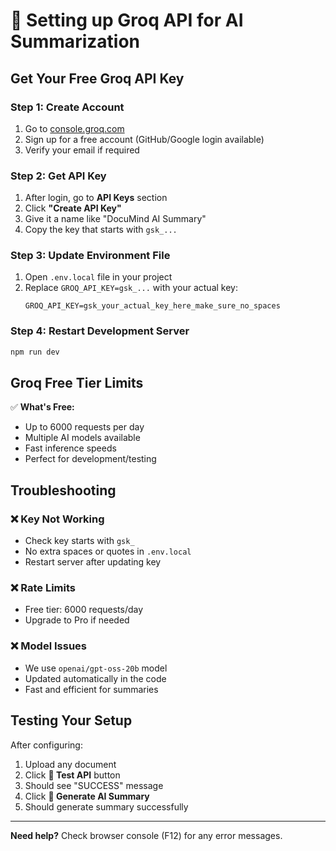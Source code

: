 # 🚀 Setting up Groq API for AI Summarization

## Get Your Free Groq API Key

### Step 1: Create Account
1. Go to [console.groq.com](https://console.groq.com)
2. Sign up for a free account (GitHub/Google login available)
3. Verify your email if required

### Step 2: Get API Key
1. After login, go to **API Keys** section
2. Click **"Create API Key"**
3. Give it a name like "DocuMind AI Summary"
4. Copy the key that starts with `gsk_...`

### Step 3: Update Environment File
1. Open `.env.local` file in your project
2. Replace `GROQ_API_KEY=gsk_...` with your actual key:
   ```
   GROQ_API_KEY=gsk_your_actual_key_here_make_sure_no_spaces
   ```

### Step 4: Restart Development Server
```bash
npm run dev
```

## Groq Free Tier Limits

✅ **What's Free:**
- Up to 6000 requests per day
- Multiple AI models available
- Fast inference speeds
- Perfect for development/testing

## Troubleshooting

### ❌ Key Not Working
- Check key starts with `gsk_`
- No extra spaces or quotes in `.env.local`
- Restart server after updating key

### ❌ Rate Limits
- Free tier: 6000 requests/day
- Upgrade to Pro if needed

### ❌ Model Issues
- We use `openai/gpt-oss-20b` model
- Updated automatically in the code
- Fast and efficient for summaries

## Testing Your Setup

After configuring:
1. Upload any document
2. Click **🧪 Test API** button
3. Should see "SUCCESS" message
4. Click **🤖 Generate AI Summary**
5. Should generate summary successfully

---
**Need help?** Check browser console (F12) for any error messages.
